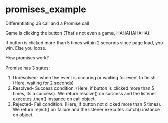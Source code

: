 # promises_example
Differentiating JS call and a Promise call


Game is clicking the button (That's not even a game, HAHAHAHAHA).

If button is clicked more than 5 times within 2 seconds since page load, you win.
Else you loose.

How promises work?

Promise has 3 states:
1. Unresolved- when the event is occuring or waiting for event to finish (Here, waiting for 2 seconds)
2. Resolved- Success condition. (Here, if button is clicked more than 5 times, its a success). We return resolve() on success and the listener executes .then() instance on call object.
3. Rejected- Fail condition. (Here, if button not clicked more than 5 times). We return reject() on failure and the listener executes .catch() instance on object.
